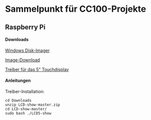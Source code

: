 # Sammelpunkt für CC100-Projekte

## Raspberry Pi

#### Downloads

[Windows Disk-Imager](https://sourceforge.net/projects/win32diskimager/)

[Image-Download](https://www.raspberrypi.com/software/operating-systems/)

[Treiber für das 5" Touchdisplay](https://joyiteurope-my.sharepoint.com/personal/onedrive_joyiteurope_onmicrosoft_com/_layouts/15/onedrive.aspx?id=%2Fpersonal%2Fonedrive%5Fjoyiteurope%5Fonmicrosoft%5Fcom%2FDocuments%2F5display%2FLCD%2Dshow%2Dmaster%2Ezip&parent=%2Fpersonal%2Fonedrive%5Fjoyiteurope%5Fonmicrosoft%5Fcom%2FDocuments%2F5display&ga=1)


#### Anleitungen

Treiber-Installation:
```
cd Downloads
unzip LCD-show-master.zip
cd LCD-show-master/
sudo bash ./LCD5-show
```

